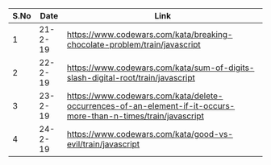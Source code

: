 S.No  | Date    |  Link
----- | ------- |  ---------
  1   | 21-2-19 |  https://www.codewars.com/kata/breaking-chocolate-problem/train/javascript
  2   | 22-2-19 |  https://www.codewars.com/kata/sum-of-digits-slash-digital-root/train/javascript
  3   | 23-2-19 | https://www.codewars.com/kata/delete-occurrences-of-an-element-if-it-occurs-more-than-n-times/train/javascript
  4   | 24-2-19 | https://www.codewars.com/kata/good-vs-evil/train/javascript
  